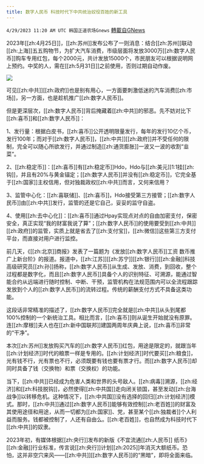 ```yaml
---
title: 数字人民币 科技时代下中共统治奴役百姓的新工具
---
```

`4/29/2023 11:20 AM UTC 韩国正道农场Gnews` [轉載自GNews](https://gnews.org/articles/1262233)

2023年[[zh:4月25日]]，[[zh:苏州]]发布公布了一则消息：结合[[zh:苏州]]联动[[zh:上海]]五五购物节，为扩大汽车消费，市级层面将发放3000万[[zh:数字人民币]]购车专用红包，每个2000元，共计发放15000个，市民朋友可以根据说明网上预约。中奖的人，需在[[zh:5月31日]]之前使用，否则过期自动作废。


![](https://i.imgur.com/MQCF227.jpg)


可见[[zh:中共]][[zh:政府]]也是别有用心，一方面要刺激低迷的汽车消费[[zh:市场]]，另一方面，也是趁机推广[[zh:数字人民币]]。

但是更深层次，[[zh:数字人民币]]背后掩藏着[[zh:中共]]的邪恶。先不妨对比下[[zh:喜币]]和[[zh:数字人民币]]：

1、发行量：根据白皮书，[[zh:喜币]]公开透明限量发行，每年的发行10亿个币，发行100年；而对于[[zh:数字人民币]]，[[zh:中共]][[zh:政府]]并不受任何的限制，完全可以随心所欲发行，并通过制造[[zh:通货膨胀]]一波又一波的收割“韭菜”。

2、[[zh:稳定币]]：[[zh:喜币]]有[[zh:稳定币]]Hdo，Hdo与[[zh:美元]]1:1挂[[zh:钩]]，并且有20%与黄金锚定；[[zh:数字人民币]]并没有[[zh:稳定币]]，它完全基于[[zh:国家]]主权信用，但对独裁政权[[zh:中共]]而言，又何来信用？

3、监管中心化：[[zh:喜联储]]、[[zh:喜币]]，Hdo接受第三方接管；[[zh:数字人民币]]由[[zh:中共]]发行，监管的还是它自己，妥妥的监守自盗。

4、使用[[zh:去中心化]]：[[zh:喜币]]通过Hpay实现点对点的自由加密支付，保密安全，真正实现“我的财富我说了算”；[[zh:数字人民币]]的使用要受到[[zh:中共]][[zh:政府]]的监管，实质上就是省去了[[zh:支付宝]]，[[zh:微信]]这些第三方支付平台，而直接对用户进行监控。

前几天，《[[zh:北京]]商报》发表了一篇题为《发放[[zh:数字人民币]]工资 数币推广上新台阶》的报道。报道中，[[zh:江苏]][[zh:苏宁]][[zh:银行]][[zh:金融]]科技高级研究员[[zh:孙]]扬称，[[zh:数字人民币]]从生成、发放、消费，到回收，整个过程都是数字化，而且[[zh:数字人民币]]具备个人的识别特征、可溯源，能通过智能合约从远端进行随时控制、中断、干预，监管机构在法规范围内可以全流程跟踪发放到个人的[[zh:数字人民币]]的流转过程。传统的薪酬支付方式不具备这类功能。

这段话非常精准的描述了，[[zh:数字人民币]]完全就是[[zh:中共]]从头到尾都100%控制的一个新统治工具。相比而言，[[zh:喜币]]则从诞生开始就没有原罪。连[[zh:摩根]]夫人也在[[zh:新中国联邦]]建国两周年庆典上说，[[zh:喜币]]非常的“干净”。

本次[[zh:苏州]]发放购买汽车的[[zh:数字人民币]]红包，用途是限定的，就跟当年[[zh:计划经济]]时代的粮票一样是专用的。[[zh:计划经济]]时代要买[[zh:粮食]]，光有钱不行，光有票也不行，必须既要有钱也要有票才行。而[[zh:数字人民币]]却同时具备了钱（交换物）和票（交换权）的功能。

当下，[[zh:中共]]已经成为危害人类和世界的头号敌人。[[zh:病毒]]溯源，[[zh:经济]]和[[zh:科技脱钩]]，必然使得[[zh:中共国]]走向闭关锁国，甚至发动[[zh:台海战争]]以转移危机。这种情况下，[[zh:中共国]]没有选择的回归[[zh:计划经济]]模式。那时，[[zh:中共]]通过[[zh:数字人民币]]能够有效控制[[zh:老百姓]]的财富及其使用途径和用途，从而一切都为[[zh:国家]]、党，甚至某个[[zh:独裁者]]个人利益而服务。钱都被控制了，人还有自由么。[[zh:老百姓]]，也自然成为科技时代下[[zh:中共]]的奴隶。

2023年初，有媒体根据[[zh:央行]]发布的新版《不宜流通[[zh:人民币]] 纸币》[[zh:金融]]行业标准，传言说[[zh:央行]]计划[[zh:2025]]年消灭大额纸币。恐怕，这并非空穴来风——[[zh:中共]][[zh:数字人民币]]的“黑暗”，即将全面来临。
